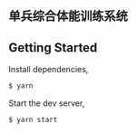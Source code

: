 ## 单兵综合体能训练系统

## Getting Started

Install dependencies,

```bash
$ yarn
```

Start the dev server,

```bash
$ yarn start
```
